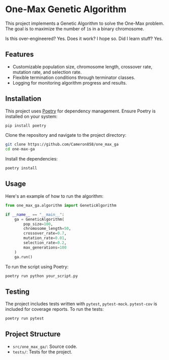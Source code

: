 # One-Max Genetic Algorithm

This project implements a Genetic Algorithm to solve the One-Max problem. The goal is to maximize the number of `1`s in a binary chromosome.

Is this over-engineered? Yes. Does it work? I hope so. Did I learn stuff? Yes. 

## Features
- Customizable population size, chromosome length, crossover rate, mutation rate, and selection rate.
- Flexible termination conditions through terminator classes.
- Logging for monitoring algorithm progress and results.

## Installation

This project uses [Poetry](https://python-poetry.org/) for dependency management. Ensure Poetry is installed on your system:

```bash
pip install poetry
```

Clone the repository and navigate to the project directory:

```bash
git clone https://github.com/Cameron858/one_max_ga
cd one-max-ga
```

Install the dependencies:

```bash
poetry install
```

## Usage

Here's an example of how to run the algorithm:

```python
from one_max_ga.algorithm import GeneticAlgorithm

if __name__ == "__main__":
    ga = GeneticAlgorithm(
        pop_size=100,
        chromosome_length=50,
        crossover_rate=0.7,
        mutation_rate=0.01,
        selection_rate=0.2,
        max_generations=100
    )
    ga.run()
```

To run the script using Poetry:

```bash
poetry run python your_script.py
```

## Testing

The project includes tests written with `pytest`, `pytest-mock`. `pytest-cov` is included for coverage reports. To run the tests:

```bash
poetry run pytest
```

## Project Structure

- `src/one_max_ga/`: Source code.
- `tests/`: Tests for the project.